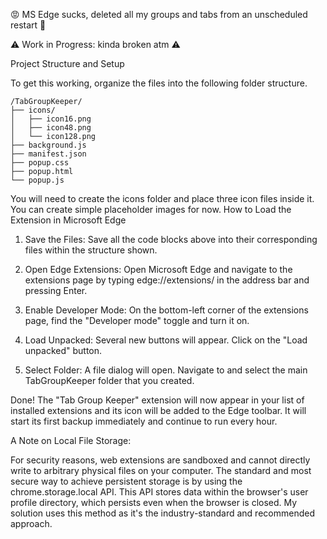 😡 MS Edge sucks, deleted all my groups and tabs from an unscheduled restart 🤬

⚠️ Work in Progress: kinda broken atm ⚠️

Project Structure and Setup

To get this working, organize the files into the following folder structure.

```
/TabGroupKeeper/
├── icons/
│   ├── icon16.png
│   ├── icon48.png
│   └── icon128.png
├── background.js
├── manifest.json
├── popup.css
├── popup.html
└── popup.js
```

You will need to create the icons folder and place three icon files inside it. You can create simple placeholder images for now.
How to Load the Extension in Microsoft Edge

1. Save the Files: Save all the code blocks above into their corresponding files within the structure shown.

2. Open Edge Extensions: Open Microsoft Edge and navigate to the extensions page by typing edge://extensions/ in the address bar and pressing Enter.
    
3. Enable Developer Mode: On the bottom-left corner of the extensions page, find the "Developer mode" toggle and turn it on.
    
4. Load Unpacked: Several new buttons will appear. Click on the "Load unpacked" button.
    
5. Select Folder: A file dialog will open. Navigate to and select the main TabGroupKeeper folder that you created.
    
Done! The "Tab Group Keeper" extension will now appear in your list of installed extensions and its icon will be added to the Edge toolbar. 
It will start its first backup immediately and continue to run every hour.


A Note on Local File Storage:

For security reasons, web extensions are sandboxed and cannot directly write to arbitrary physical files on your computer. 
The standard and most secure way to achieve persistent storage is by using the chrome.storage.local API. 
This API stores data within the browser's user profile directory, which persists even when the browser is closed. 
My solution uses this method as it's the industry-standard and recommended approach.
